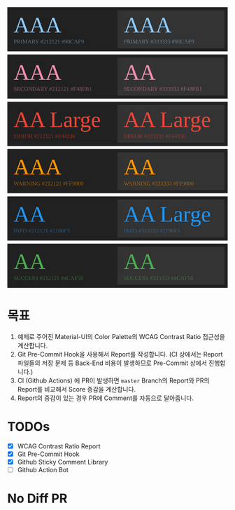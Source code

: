 <img src="example/snapshots/wcag-contrast/preview.svg"/>

# 목표

1. 예제로 주어진 Material-UI의 Color Palette의 WCAG Contrast Ratio 접근성을 계산합니다.
2. Git Pre-Commit Hook을 사용해서 Report를 작성합니다. (CI 상에서는 Report 파일들의 저장 문제 등 Back-End 비용이 발생하므로 Pre-Commit 상에서 진행합니다.)
3. CI (Github Actions) 에 PR이 발생하면 `master` Branch의 Report와 PR의 Report를 비교해서 Score 증감을 계산합니다.
4. Report의 증감이 있는 경우 PR에 Comment를 자동으로 달아줍니다.

# TODOs

- [x] WCAG Contrast Ratio Report
- [x] Git Pre-Commit Hook
- [x] Github Sticky Comment Library
- [ ] Github Action Bot

# No Diff PR